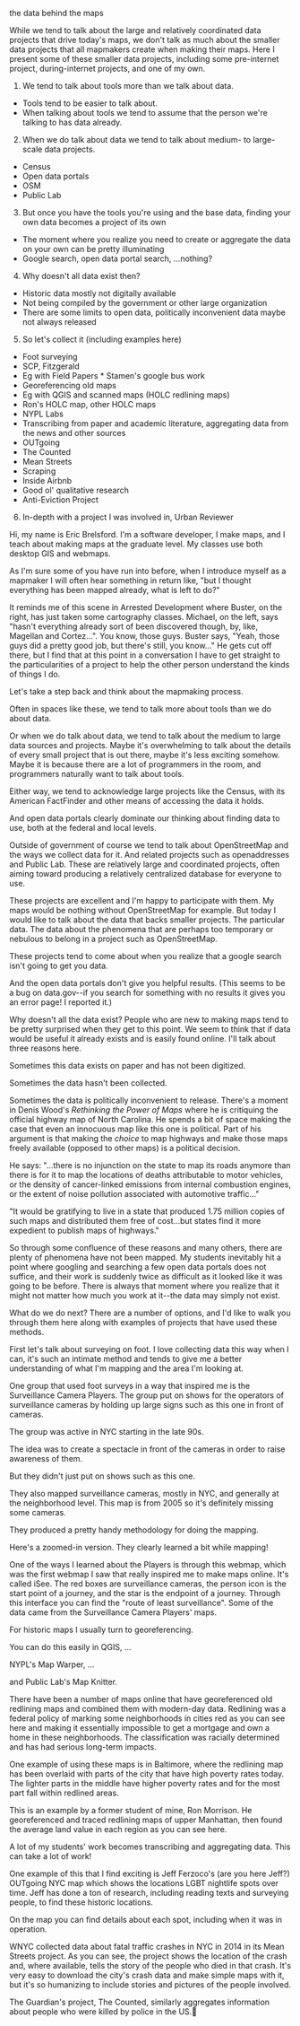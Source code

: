 the data behind the maps

While we tend to talk about the large and relatively coordinated data projects that drive today's maps, we don't talk as much about the smaller data projects that all mapmakers create when making their maps. Here I present some of these smaller data projects, including some pre-internet project, during-internet projects, and one of my own.

 1. We tend to talk about tools more than we talk about data.
  * Tools tend to be easier to talk about.
  * When talking about tools we tend to assume that the person we're talking to has data already.
 2. When we do talk about data we tend to talk about medium- to large-scale data projects.
  * Census
  * Open data portals
  * OSM
  * Public Lab
 3. But once you have the tools you're using and the base data, finding your own data becomes a project of its own
  * The moment where you realize you need to create or aggregate the data on your own can be pretty illuminating
  * Google search, open data portal search, ...nothing?
 4. Why doesn't all data exist then?
  * Historic data mostly not digitally available
  * Not being compiled by the government or other large organization
  * There are some limits to open data, politically inconvenient data maybe not always released
 5. So let's collect it (including examples here)
  * Foot surveying
   * SCP, Fitzgerald
   * Eg with Field Papers
    * Stamen's google bus work
  * Georeferencing old maps
   * Eg with QGIS and scanned maps (HOLC redlining maps)
   * Ron's HOLC map, other HOLC maps
   * NYPL Labs
  * Transcribing from paper and academic literature, aggregating data from the news and other sources
   * OUTgoing
   * The Counted
   * Mean Streets
  * Scraping
   * Inside Airbnb
  * Good ol' qualitative research
   * Anti-Eviction Project
 6. In-depth with a project I was involved in, Urban Reviewer




Hi, my name is Eric Brelsford. I'm a software developer, I make maps, and I teach about making maps at the graduate level. My classes use both desktop GIS and webmaps.

As I'm sure some of you have run into before, when I introduce myself as a mapmaker I will often hear something in return like, "but I thought everything has been mapped already, what is left to do?"

It reminds me of this scene in Arrested Development where Buster, on the right, has just taken some cartography classes. Michael, on the left, says "hasn't everything already sort of been discovered though, by, like, Magellan and Cortez...". You know, those guys. Buster says, "Yeah, those guys did a pretty good job, but there's still, you know..." He gets cut off there, but I find that at this point in a conversation I have to get straight to the particularities of a project to help the other person understand the kinds of things I do.

Let's take a step back and think about the mapmaking process.

Often in spaces like these, we tend to talk more about tools than we do about data.

Or when we do talk about data, we tend to talk about the medium to large data sources and projects. Maybe it's overwhelming to talk about the details of every small project that is out there, maybe it's less exciting somehow. Maybe it is because there are a lot of programmers in the room, and programmers naturally want to talk about tools.

Either way, we tend to acknowledge large projects like the Census, with its American FactFinder and other means of accessing the data it holds.

And open data portals clearly dominate our thinking about finding data to use, both at the federal and local levels.

Outside of government of course we tend to talk about OpenStreetMap and the ways we collect data for it. And related projects such as openaddresses and Public Lab. These are relatively large and coordinated projects, often aiming toward producing a relatively centralized database for everyone to use.

These projects are excellent and I'm happy to participate with them. My maps would be nothing without OpenStreetMap for example. But today I would like to talk about the data that backs smaller projects. The particular data. The data about the phenomena that are perhaps too temporary or nebulous to belong in a project such as OpenStreetMap.

These projects tend to come about when you realize that a google search isn't going to get you data.

And the open data portals don't give you helpful results. (This seems to be a bug on data.gov--if you search for something with no results it gives you an error page! I reported it.)

Why doesn't all the data exist? People who are new to making maps tend to be pretty surprised when they get to this point. We seem to think that if data would be useful it already exists and is easily found online. I'll talk about three reasons here.

Sometimes this data exists on paper and has not been digitized.

Sometimes the data hasn't been collected.

Sometimes the data is politically inconvenient to release. There's a moment in Denis Wood's _Rethinking the Power of Maps_ where he is critiquing the official highway map of North Carolina. He spends a bit of space making the case that even an innocuous map like this one is political. Part of his argument is that making the *choice* to map highways and make those maps freely available (opposed to other maps) is a political decision.

He says: "...there is no injunction on the state to map its roads anymore than there is for it to map the locations of deaths attributable to motor vehicles, or the density of cancer-linked emissions from internal combustion engines, or the extent of noise pollution associated with automotive traffic..."

"It would be gratifying to live in a state that produced 1.75 million copies of such maps and distributed them free of cost...but states find it more expedient to publish maps of highways."

So through some confluence of these reasons and many others, there are plenty of phenomena have not been mapped. My students inevitably hit a point where googling and searching a few open data portals does not suffice, and their work is suddenly twice as difficult as it looked like it was going to be before. There is always that moment where you realize that it might not matter how much you work at it--the data may simply not exist.

What do we do next? There are a number of options, and I'd like to walk you through them here along with examples of projects that have used these methods.

First let's talk about surveying on foot. I love collecting data this way when I can, it's such an intimate method and tends to give me a better understanding of what I'm mapping and the area I'm looking at.

One group that used foot surveys in a way that inspired me is the Surveillance Camera Players. The group put on shows for the operators of surveillance cameras by holding up large signs such as this one in front of cameras.

The group was active in NYC starting in the late 90s.

The idea was to create a spectacle in front of the cameras in order to raise awareness of them.

But they didn't just put on shows such as this one.

They also mapped surveillance cameras, mostly in NYC, and generally at the neighborhood level. This map is from 2005 so it's definitely missing some cameras.

They produced a pretty handy methodology for doing the mapping.

Here's a zoomed-in version. They clearly learned a bit while mapping!

One of the ways I learned about the Players is through this webmap, which was the first webmap I saw that really inspired me to make maps online. It's called iSee. The red boxes are surveillance cameras, the person icon is the start point of a journey, and the star is the endpoint of a journey. Through this interface you can find the "route of least surveillance". Some of the data came from the Surveillance Camera Players' maps.

For historic maps I usually turn to georeferencing.

You can do this easily in QGIS, ...

NYPL's Map Warper, ...

and Public Lab's Map Knitter.

There have been a number of maps online that have georeferenced old redlining maps and combined them with modern-day data. Redlining was a federal policy of marking some neighborhoods in cities red as you can see here and making it essentially impossible to get a mortgage and own a home in these neighborhoods. The classification was racially determined and has had serious long-term impacts.

One example of using these maps is in Baltimore, where the redlining map has been overlaid with parts of the city that have high poverty rates today. The lighter parts in the middle have higher poverty rates and for the most part fall within redlined areas.

This is an example by a former student of mine, Ron Morrison. He georeferenced and traced redlining maps of upper Manhattan, then found the average land value in each region as you can see here.

A lot of my students' work becomes transcribing and aggregating data. This can take a lot of work!

One example of this that I find exciting is Jeff Ferzoco's (are you here Jeff?) OUTgoing NYC map which shows the locations LGBT nightlife spots over time. Jeff has done a ton of research, including reading texts and surveying people, to find these historic locations.

On the map you can find details about each spot, including when it was in operation.

WNYC collected data about fatal traffic crashes in NYC in 2014 in its Mean Streets project. As you can see, the project shows the location of the crash and, where available, tells the story of the people who died in that crash. It's very easy to download the city's crash data and make simple maps with it, but it's so humanizing to include stories and pictures of the people involved.

The Guardian's project, The Counted, similarly aggregates information about people who were killed by police in the US.
